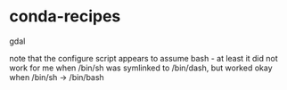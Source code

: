 conda-recipes
=============

gdal


note that the configure script appears to assume bash - at least it did not work for me when /bin/sh was
symlinked to /bin/dash, but worked okay when /bin/sh -> /bin/bash

